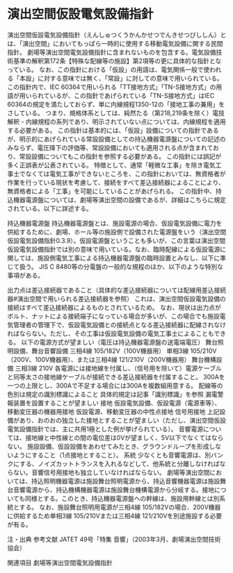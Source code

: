 # 演出空間仮設電気設備指針

演出空間仮設電気設備指針（えんしゅつくうかんかせつでんきせつびししん）とは、「演出空間」においてもっぱら一時的に使用する移動電気設備に関する民間指針。
劇場等演出空間電気設備指針に含まれないものを包含する。電気設備技術基準の解釈第172条【特殊な配線等の施設】第2項等の更に具体的な指針となっている。
なお、この指針における「仮設」の用語は、電気関係一般で使われる「本設」に対する意味では無く、「常設」に対しての意味で用いられている。
この指針内で、IEC 60364で用いられる「TT接地方式」「TN-S接地方式」の用語が用いられているが、この指針であげられている「TN-S接地方式」はIEC 60364の規定を満たしておらず、単に内線規程1350-12の「接地工事の兼用」をさしている。
つまり、規格体系としては、純然たる（第218,219条を除く）電技解釈 - 内線規程の系列であり、明示されていない点については、内線規程を適用する必要がある。
この指針は基本的には、「仮設」設備についての指針であるが、明示的にあげられている常設設備としての持込機器電源盤についての記述のみならず、電圧降下の評価等、常設設備においても適用される点が含まれており、常設設備についてもこの指針を参照する必要がある。
この指針には誤記が多く正誤表が公表されている。
特徴として、通常「軽微な工事」を除き電気工事士でなくては電気工事ができないところを、この指針においては、無資格者が作業を行っている現状を考慮して、接続をすべて差込接続器によることにより、無資格者による「工事」を可能にしていることがあげられる。
この指針中、持込機器電源盤については、劇場等演出空間の設備であるが、詳細はこちらに規定されている。以下に詳述する。

持込機器電源盤
持込機器電源盤とは、施設電源の場合、仮設電気設備に電力を供給するために、劇場、ホール等の施設側で設備された電源盤をいう（演出空間仮設電気設備指針0.3.9）。仮設電源盤ということも多いが、この言葉は演出空間仮設電気設備指針では別の意味で用いている。なお、臨時配線による仮設電源に関しては、施設側電気工事による持込機器電源盤の臨時設置とみなし、以下に準じて扱う。
JIS C 8480等の分電盤の一般的な規程のほか、以下のような特別な事項がある。

出力点は差込接続器であること（具体的な差込接続器については配線用差込接続器#演出空間で用いられる差込接続器を参照）
これは、演出空間仮設電気設備の接続はすべて差込接続器によるものとされているため。
なお、現状は出力点がボルト、ナットによる接続端子になっている場合が多いが、この場合でも施設電気管理者の管理下で、仮設電気設備との接続点となる差込接続器に配線されなければならない。ただし、その工事は仮設電気設備の電気工事士によることもできる。
以下の電源方式が望ましい（電圧は持込機器電源盤の送電端電圧）
舞台照明設備、舞台音響設備
三相4線 105/182V（100V機器用）
単相3線 105/210V（200V、100V機器用）、または三相4線 121/210V（200V機器用）
舞台機構設備
三相3線 210V
各電源には接地線を付属し、（信号用を除いて）電源ケーブルと同等太さの接地線ケーブルが接続できる差込接続器を付属すること。
300Aを一つの上限とし、300Aで不足する場合には300Aを複数組用意する。
配線等の色別は規定の識別標識によること
具体的規定は記事「識別標識」を参照
漏電警報装置を設置することが望ましい
接地
仮設電気設備、仮設電源（電源車等）、移動変圧器の機器用接地
仮設電源、移動変圧器の中性点接地
信号用接地
上記設備があり、おのおの独立した接地とすることが望ましい（ただし、演出空間仮設電気設備指針では、主に共用1極とした例が挙げられている）。
音響電源については、接地線と中性線との間の電位差は0Vが望ましく、5V以下でなくてはならない。
施設設備、仮設設備をあわせてみたとき、グラウンドループを形成しないようにすること（1点接地とすること）。
系統
少なくとも音響電源は、別バンクにする、ノイズカットトランスを入れるなどして、他系統と分離しなければならない。音響信号用接地も独立していなければならない。
劇場等演出空間においては、持込照明機器電源は施設舞台照明電源から、持込音響機器電源は施設舞台音響電源から、持込機構機器電源は施設舞台機構電源から分岐する。接地についても同様とする。このとき、持込機器電源盤への幹線は、施設用幹線とは別系統とする。
なお、施設舞台照明用電源が三相4線 105/182Vの場合、200V機器に供給するため単相3線 105/210Vまたは三相4線 121/210Vを別途施設する必要が有る。

注・出典
参考文献
JATET 49号「特集 音響」（2003年3月、劇場演出空間技術協会）

関連項目
劇場等演出空間電気設備指針